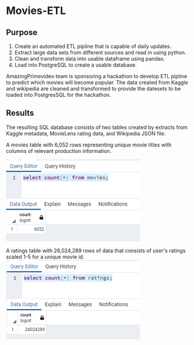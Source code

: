 # Movies-ETL

## Purpose

1. Create an automated ETL pipline that is capable of daily updates.
2. Extract large data sets from different sources and read in using python.
3. Clean and transform data into usable dataframe using pandas.
4. Load into PostgreSQL to create a usable database.

AmazingPrimevideo team is sponsoring a hackathon to develop ETL pipline to predict which movies will become popular. The data created from Kaggle and wikipedia are cleaned and transformed to provide the datesets to be loaded into PostgresSQL for the hackathon. 

## Results

The resulting SQL database consists of two tables created by extracts from Kaggle metadata, MovieLens rating data, and Wikipedia JSON file.

A movies table with 6,052 rows representing unique movie titles with columns of relevant production information.

![image](https://github.com/courtneysims/Movies-ETL/blob/8e66a93746bac83fdc16b995bb4c580c59d59a3e/Resource/movies_query.PNG)

A ratings table with 26,024,289 rows of data that consists of user's ratings scaled 1-5 for a unique movie id. 
![image](https://github.com/courtneysims/Movies-ETL/blob/8e66a93746bac83fdc16b995bb4c580c59d59a3e/Resource/ratings_query.PNG)


